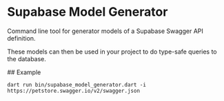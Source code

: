 # Supabase Model Generator

Command line tool for generator models of a Supabase Swagger API definition.

These models can then be used in your project to do type-safe queries to the database.

## Example

```shell
dart run bin/supabase_model_generator.dart -i https://petstore.swagger.io/v2/swagger.json
```